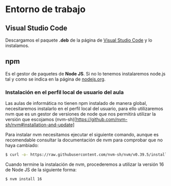 # Entorno de trabajo

## Visual Studio Code

Descargamos el paquete **.deb** de la página de [Visual Studio Code](https://code.visualstudio.com/Download) y lo instalamos.

## npm

Es el gestor de paquetes de **Node JS**. Si no lo tenemos instalaremos node.js tal y como se indica en la página de [nodejs.org](https://nodejs.org/es/download/package-manager/).

### Instalación en el perfil local de usuario del aula

Las aulas de informática no tienen npm instalado de manera global, necesitaremos instalarlo en el perfil local del usuario, para ello utilizaremos nvm que es un gestor de versiones de node que nos permitirá utilizar la versión que escojamos (nvm-sh)[https://github.com/nvm-sh/nvm#installation-and-update]

Para instalar nvm necesitamos ejecutar el siguiente comando, aunque es recomendable consultar la documentación de nvm para comprobar que no haya cambiado:

```bash
$ curl -o- https://raw.githubusercontent.com/nvm-sh/nvm/v0.39.5/install.sh | bash
```

Cuando termine la instalación de nvm, procederemos a utilizar la versión 16 de Node JS de la siguiente forma:

```bash
$ nvm install 16
```

